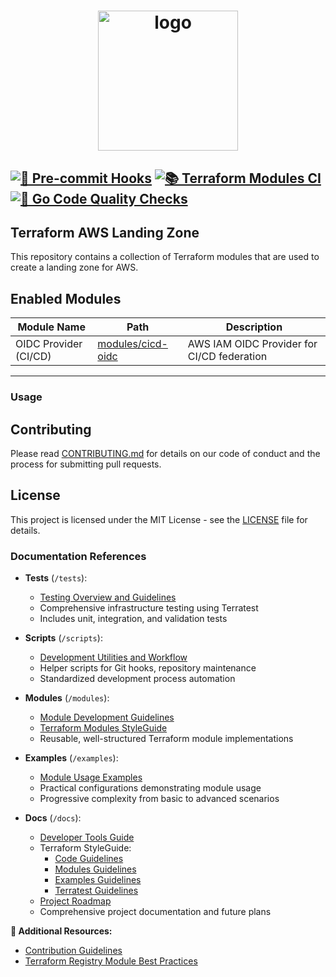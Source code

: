 <h1 align="center">
  <img alt="logo" src="https://forum.huawei.com/enterprise/en/data/attachment/forum/202204/21/120858nak5g1epkzwq5gcs.png" width="224px"/><br/>

[![🧼 Pre-commit Hooks](https://github.com/Excoriate/terraform-aws-landingzone/actions/workflows/pre-commit.yml/badge.svg)](https://github.com/Excoriate/terraform-aws-landingzone/actions/workflows/pre-commit.yml) [![📚 Terraform Modules CI](https://github.com/Excoriate/terraform-aws-landingzone/actions/workflows/tf-modules-ci.yaml/badge.svg)](https://github.com/Excoriate/terraform-aws-landingzone/actions/workflows/tf-modules-ci.yaml) [![🦫 Go Code Quality Checks](https://github.com/Excoriate/terraform-aws-landingzone/actions/workflows/go-linter.yaml/badge.svg)](https://github.com/Excoriate/terraform-aws-landingzone/actions/workflows/go-linter.yaml)
---

## Terraform AWS Landing Zone

This repository contains a collection of Terraform modules that are used to create a landing zone for AWS.


## Enabled Modules

| Module Name | Path | Description |
|-------------|------|-------------|
| OIDC Provider (CI/CD) | [modules/cicd-oidc](modules/cicd-oidc) | AWS IAM OIDC Provider for CI/CD federation |

---

### Usage

## Contributing

Please read [CONTRIBUTING.md](CONTRIBUTING.md) for details on our code of conduct and the process for submitting pull requests.

## License

This project is licensed under the MIT License - see the [LICENSE](LICENSE) file for details.

### Documentation References

- **Tests** (`/tests`):
  - [Testing Overview and Guidelines](/tests/README.md)
  - Comprehensive infrastructure testing using Terratest
  - Includes unit, integration, and validation tests

- **Scripts** (`/scripts`):
  - [Development Utilities and Workflow](/scripts/README.md)
  - Helper scripts for Git hooks, repository maintenance
  - Standardized development process automation

- **Modules** (`/modules`):
  - [Module Development Guidelines](/modules/README.md)
  - [Terraform Modules StyleGuide](/docs/terraform-styleguide/terraform-styleguide-modules.md)
  - Reusable, well-structured Terraform module implementations

- **Examples** (`/examples`):
  - [Module Usage Examples](/examples/README.md)
  - Practical configurations demonstrating module usage
  - Progressive complexity from basic to advanced scenarios

- **Docs** (`/docs`):
  - [Developer Tools Guide](/docs/guides/development-tools-guide.md)
  - Terraform StyleGuide:
    - [Code Guidelines](/docs/terraform-styleguide/terraform-styleguide-code.md)
    - [Modules Guidelines](/docs/terraform-styleguide/terraform-styleguide-modules.md)
    - [Examples Guidelines](/docs/terraform-styleguide/terraform-styleguide-examples.md)
    - [Terratest Guidelines](/docs/terraform-styleguide/terraform-styleguide-terratest.md)
  - [Project Roadmap](/docs/ROADMAP.md)
  - Comprehensive project documentation and future plans

**📘 Additional Resources:**
- [Contribution Guidelines](CONTRIBUTING.md)
- [Terraform Registry Module Best Practices](/docs/terraform-styleguide/terraform-styleguide-modules.md)
